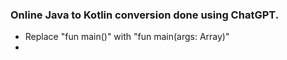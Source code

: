 ### Online Java to Kotlin conversion done using ChatGPT.


- Replace "fun main()" with "fun main(args: Array<String>)"
- 